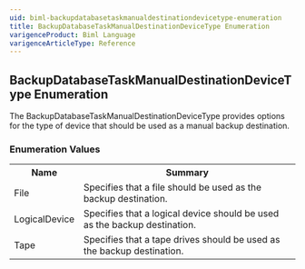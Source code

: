 ```yaml
---
uid: biml-backupdatabasetaskmanualdestinationdevicetype-enumeration
title: BackupDatabaseTaskManualDestinationDeviceType Enumeration
varigenceProduct: Biml Language
varigenceArticleType: Reference
---
```


## BackupDatabaseTaskManualDestinationDeviceType Enumeration<div class="LanguageSummary"><div class ="SummaryItem">The BackupDatabaseTaskManualDestinationDeviceType provides options for the type of device that should be used as a manual backup destination.</div></div><div class="EnumValueGroup">### Enumeration Values<table id="EnumValue" class="MemberList"><tbody><tr><th class="MemberNameColumnHeader">Name</th><th class="MemberSummaryColumnHeader">Summary</th></tr><tr class="cd0"><td class="MemberName">File</td><td class="MemberSummary"><div class ="SummaryItem">Specifies that a file should be used as the backup destination.</div> </td></tr><tr class="cd1"><td class="MemberName">LogicalDevice</td><td class="MemberSummary"><div class ="SummaryItem">Specifies that a logical device should be used as the backup destination.</div> </td></tr><tr class="cd0"><td class="MemberName">Tape</td><td class="MemberSummary"><div class ="SummaryItem">Specifies that a tape drives should be used as the backup destination.</div> </td></tr></tbody></table></div>
